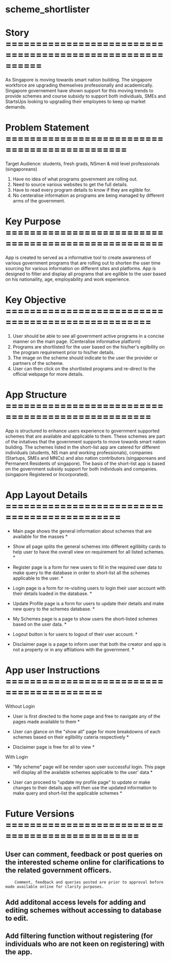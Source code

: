 # scheme_shortlister

# Story ==========================================================

As Singapore is moving towards smart nation building. The singapore workforce are upgrading themselves professionally and academically. Singapore governement have shown support for this moving trends to provide schemes and course subsidy to support both individuals, SMEs and StartsUps looking to upgrading their employees to keep up market demands.

# Problem Statement ==============================================

Target Audience: students, fresh grads, NSmen & mid level professionals (singaporeans)

1. Have no idea of what programs government are rolling out.
2. Need to source various websites to get the full details.
3. Have to read every program details to know if they are eglible for.
4. No centeralise information as programs are being managed by different arms of the government.

# Key Purpose ====================================================

App is created to served as a informative tool to create awareness of various government programs that are rolling out to shorten the user time sourcing for various information on different sites and platforms. App is designed to filter and display all programs that are egilible to the user based on his nationaility, age, employability and work experience.

# Key Objective ==================================================

1. User should be able to see all government active programs in a concise manner on the main page. (Centeralise informative platform)
2. Programs are shortlisted for the user based on the his/her's egilbility on the program requirement prior to his/her details.
3. The image on the scheme should indicate to the user the provider or partners of the scheme. 
4. User can then click on the shortlisted programs and re-direct to the official webpage for more details.

# App Structure ==================================================

App is structured to enhance users experience to government supported schemes that are available and applicable to them. These schemes are part of the initatives that the government supports to move towards smart nation building. The schemes listed in the short-list app are catered for different individuals (students, NS man and working professionals), companies (Startups, SMEs and MNCs) and also nation contributors (singaporeans and Permanent Residents of singapore). The basis of the short-list app is based on the government subsidy support for both individuals and companies. (singapore Registered or Incorporated).

# App Layout Details =============================================

* Main page shows the general information about schemes that are available for the masses *

* Show all page splits the general schemes into different egiliblity cards to help user to have the overall view on requirement for all listed schemes. *

* Register page is a form for new users to fill in the required user data to make query to the database in order to short-list all the schemes applicable to the user. *

* Login page is a form for re-visiting users to login their user account with their details loaded in the database. *

* Update Profile page is a form for users to update their details and make new query to the schemes database. *

* My Schemes page is a page to show users the short-listed schemes based on the user data. *

* Logout button is for users to logout of their user account. *

* Disclaimer page is a page to inform user that both the creator and app is not a property or in any affilations with the government. *


# App user Instructions ==========================================

Without Login
* User is first directed to the home page and free to navigate any of the pages made available to them *

* User can glance on the "show all" page for more breakdowns of each schemes based on their eglibility cateria respectively *

* Disclaimer page is free for all to view *

With Login
* "My scheme" page will be render upon user successful login. This page will display all the available schemes applicable to the user' data *

* User can proceed to "update my profile page" to update or make changes to their details app will then use the updated information to make query and short-list the applicable schemes *

# Future Versions ================================================

## User can comment, feedback or post queries on the interested scheme online for clarifications to the related government officers.
		Comment, feedback and queries posted are prior to approval before made available online for clarity purposes.

## Add additonal access levels for adding and editing schemes without accessing to database to edit.

## Add filtering function without registering (for individuals who are not keen on registering) with the app.
